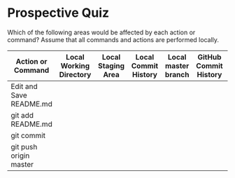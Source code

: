 Prospective Quiz
====

Which of the following areas would be affected by each action or command?  Assume that all commands and actions are performed locally.

Action or Command  | Local Working Directory | Local Staging Area | Local Commit History | Local master branch | GitHub Commit History | GitHub master branch
------------- | -------------| -------------| -------------| -------------| -------------| -------------
Edit and Save README.md  | 
git add README.md  | 
git commit  | 
git push origin master  | 

